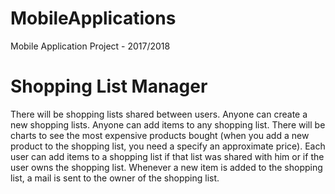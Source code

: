 # MobileApplications
Mobile Application Project - 2017/2018

# Shopping List Manager

There will be shopping lists shared between users. Anyone can create a new shopping lists. Anyone can add items to any shopping list.
There will be charts to see the most expensive products bought (when you add a new product to the shopping list, you need a specify an approximate price). Each user can add items to a shopping list if that list was shared with him or if the user owns the shopping list.
Whenever a new item is added to the shopping list, a mail is sent to the owner of the shopping list.
